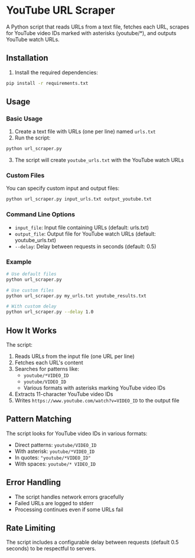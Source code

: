# YouTube URL Scraper

A Python script that reads URLs from a text file, fetches each URL, scrapes for YouTube video IDs marked with asterisks (youtube/*), and outputs YouTube watch URLs.

## Installation

1. Install the required dependencies:
```bash
pip install -r requirements.txt
```

## Usage

### Basic Usage

1. Create a text file with URLs (one per line) named `urls.txt`
2. Run the script:
```bash
python url_scraper.py
```
3. The script will create `youtube_urls.txt` with the YouTube watch URLs

### Custom Files

You can specify custom input and output files:
```bash
python url_scraper.py input_urls.txt output_youtube.txt
```

### Command Line Options

- `input_file`: Input file containing URLs (default: urls.txt)
- `output_file`: Output file for YouTube watch URLs (default: youtube_urls.txt)
- `--delay`: Delay between requests in seconds (default: 0.5)

### Example

```bash
# Use default files
python url_scraper.py

# Use custom files
python url_scraper.py my_urls.txt youtube_results.txt

# With custom delay
python url_scraper.py --delay 1.0
```

## How It Works

The script:
1. Reads URLs from the input file (one URL per line)
2. Fetches each URL's content
3. Searches for patterns like:
   - `youtube/*VIDEO_ID`
   - `youtube/VIDEO_ID` 
   - Various formats with asterisks marking YouTube video IDs
4. Extracts 11-character YouTube video IDs
5. Writes `https://www.youtube.com/watch?v=VIDEO_ID` to the output file

## Pattern Matching

The script looks for YouTube video IDs in various formats:
- Direct patterns: `youtube/VIDEO_ID`
- With asterisk: `youtube/*VIDEO_ID`
- In quotes: `"youtube/*VIDEO_ID"`
- With spaces: `youtube/* VIDEO_ID`

## Error Handling

- The script handles network errors gracefully
- Failed URLs are logged to stderr
- Processing continues even if some URLs fail

## Rate Limiting

The script includes a configurable delay between requests (default 0.5 seconds) to be respectful to servers.